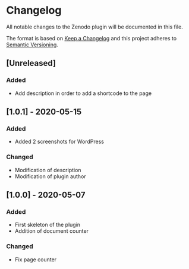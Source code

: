 # Changelog
All notable changes to the Zenodo plugin will be documented in this file.

The format is based on [Keep a Changelog](http://keepachangelog.com/en/1.0.0/)
and this project adheres to [Semantic Versioning](http://semver.org/spec/v2.0.0.html).

## [Unreleased]
### Added
- Add description in order to add a shortcode to the page

## [1.0.1] - 2020-05-15
### Added
- Added 2 screenshots for WordPress
### Changed
- Modification of description
- Modification of plugin author

## [1.0.0] - 2020-05-07
### Added
- First skeleton of the plugin
- Addition of document counter

### Changed
- Fix page counter